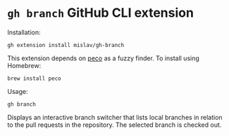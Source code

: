 # `gh branch` GitHub CLI extension

Installation:
```
gh extension install mislav/gh-branch
```

This extension depends on [peco](https://github.com/peco/peco) as a fuzzy finder. To install using Homebrew:
```
brew install peco
```

Usage:
```
gh branch
```

Displays an interactive branch switcher that lists local branches in relation
to the pull requests in the repository. The selected branch is checked out.

<!-- You can also select multiple branches with Tab and press Ctrl-D to delete them. -->
